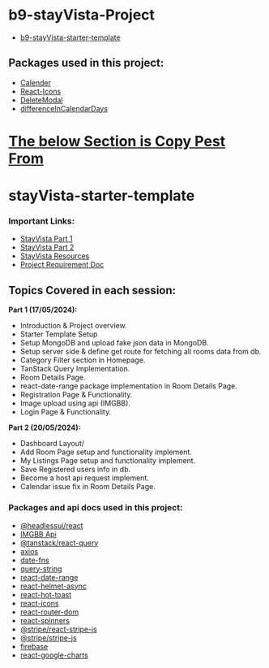 # b9-stayVista-Project

-   [b9-stayVista-starter-template](https://github.com/shakilahmedatik/b9-stayVista-starter-template)

## Packages used in this project:

-   [Calender](https://hypeserver.github.io/react-date-range/#daterange)
-   [React-Icons](https://react-icons.github.io/react-icons/search/#q=TbFidgetSpinner)
-   [DeleteModal](https://headlessui.com/react/dialog)
-   [differenceInCalendarDays](https://date-fns.org/v3.6.0/docs/differenceInCalendarDays)

# [The below Section is Copy Pest From](https://github.com/shakilahmedatik/b9-stayVista-starter-template)

# stayVista-starter-template

### Important Links:

-   [StayVista Part 1](https://github.com/shakilahmedatik/b9-stayVista-part1)
-   [StayVista Part 2](https://github.com/shakilahmedatik/b9-stayVista-part2)
-   [StayVista Resources](https://github.com/shakilahmedatik/b9-stayVista-resources)
-   [Project Requirement Doc](https://docs.google.com/document/d/1rzueKvZTinMb3XY7cuDNH0S0d_l8CflG1H95VUi2Dto/edit?usp=sharing)

## Topics Covered in each session:

**Part 1 (17/05/2024):**

-   Introduction & Project overview.
-   Starter Template Setup
-   Setup MongoDB and upload fake json data in MongoDB.
-   Setup server side & define get route for fetching all rooms data from db.
-   Category Filter section in Homepage.
-   TanStack Query Implementation.
-   Room Details Page.
-   react-date-range package implementation in Room Details Page.
-   Registration Page & Functionality.
-   Image upload using api (IMGBB).
-   Login Page & Functionality.

**Part 2 (20/05/2024):**

-   Dashboard Layout/
-   Add Room Page setup and functionality implement.
-   My Listings Page setup and functionality implement.
-   Save Registered users info in db.
-   Become a host api request implement.
-   Calendar issue fix in Room Details Page.

### Packages and api docs used in this project:

-   [@headlessui/react](https://www.npmjs.com/package/@headlessui/react)
-   [IMGBB Api](https://api.imgbb.com/)
-   [@tanstack/react-query](https://www.npmjs.com/package/@tanstack/react-query)
-   [axios](https://www.npmjs.com/package/axios)
-   [date-fns](https://www.npmjs.com/package/date-fns)
-   [query-string](https://www.npmjs.com/package/query-string)
-   [react-date-range](https://www.npmjs.com/package/react-date-range)
-   [react-helmet-async](https://www.npmjs.com/package/react-helmet-async)
-   [react-hot-toast](https://www.npmjs.com/package/react-hot-toast)
-   [react-icons](https://www.npmjs.com/package/react-icons)
-   [react-router-dom](https://www.npmjs.com/package/react-router-dom)
-   [react-spinners](https://www.npmjs.com/package/react-spinners)
-   [@stripe/react-stripe-js](https://www.npmjs.com/package/@stripe/react-stripe-js)
-   [@stripe/stripe-js](https://www.npmjs.com/package/@stripe/stripe-js)
-   [firebase](https://www.npmjs.com/package/firebase)
-   [react-google-charts](https://www.npmjs.com/package/react-google-charts)
